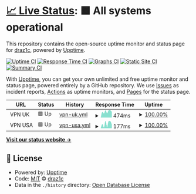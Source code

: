 # [📈 Live Status](https://draz1c.github.io/uptime): <!--live status--> **🟩 All systems operational**

This repository contains the open-source uptime monitor and status page for [draz1c](https://draz1c.github.io/uptime), powered by [Upptime](https://github.com/upptime/upptime).

[![Uptime CI](https://github.com/draz1c/uptime/workflows/Uptime%20CI/badge.svg)](https://github.com/draz1c/uptime/actions?query=workflow%3A%22Uptime+CI%22)
[![Response Time CI](https://github.com/draz1c/uptime/workflows/Response%20Time%20CI/badge.svg)](https://github.com/draz1c/uptime/actions?query=workflow%3A%22Response+Time+CI%22)
[![Graphs CI](https://github.com/draz1c/uptime/workflows/Graphs%20CI/badge.svg)](https://github.com/draz1c/uptime/actions?query=workflow%3A%22Graphs+CI%22)
[![Static Site CI](https://github.com/draz1c/uptime/workflows/Static%20Site%20CI/badge.svg)](https://github.com/draz1c/uptime/actions?query=workflow%3A%22Static+Site+CI%22)
[![Summary CI](https://github.com/draz1c/uptime/workflows/Summary%20CI/badge.svg)](https://github.com/draz1c/uptime/actions?query=workflow%3A%22Summary+CI%22)

With [Upptime](https://upptime.js.org), you can get your own unlimited and free uptime monitor and status page, powered entirely by a GitHub repository. We use [Issues](https://github.com/draz1c/uptime/issues) as incident reports, [Actions](https://github.com/draz1c/uptime/actions) as uptime monitors, and [Pages](https://draz1c.github.io/uptime) for the status page.

<!--start: status pages-->
<!-- This summary is generated by Upptime (https://github.com/upptime/upptime) -->
<!-- Do not edit this manually, your changes will be overwritten -->
<!-- prettier-ignore -->
| URL | Status | History | Response Time | Uptime |
| --- | ------ | ------- | ------------- | ------ |
| <img alt="" src="https://favicons.githubusercontent.com/null" height="13"> VPN UK | 🟩 Up | [vpn-uk.yml](https://github.com/draz1c/uptime/commits/HEAD/history/vpn-uk.yml) | <details><summary><img alt="Response time graph" src="./graphs/vpn-uk/response-time-week.png" height="20"> 474ms</summary><br><a href="https://draz1c.github.io/uptime/history/vpn-uk"><img alt="Response time 489" src="https://img.shields.io/endpoint?url=https%3A%2F%2Fraw.githubusercontent.com%2Fdraz1c%2Fuptime%2FHEAD%2Fapi%2Fvpn-uk%2Fresponse-time.json"></a><br><a href="https://draz1c.github.io/uptime/history/vpn-uk"><img alt="24-hour response time 459" src="https://img.shields.io/endpoint?url=https%3A%2F%2Fraw.githubusercontent.com%2Fdraz1c%2Fuptime%2FHEAD%2Fapi%2Fvpn-uk%2Fresponse-time-day.json"></a><br><a href="https://draz1c.github.io/uptime/history/vpn-uk"><img alt="7-day response time 474" src="https://img.shields.io/endpoint?url=https%3A%2F%2Fraw.githubusercontent.com%2Fdraz1c%2Fuptime%2FHEAD%2Fapi%2Fvpn-uk%2Fresponse-time-week.json"></a><br><a href="https://draz1c.github.io/uptime/history/vpn-uk"><img alt="30-day response time 482" src="https://img.shields.io/endpoint?url=https%3A%2F%2Fraw.githubusercontent.com%2Fdraz1c%2Fuptime%2FHEAD%2Fapi%2Fvpn-uk%2Fresponse-time-month.json"></a><br><a href="https://draz1c.github.io/uptime/history/vpn-uk"><img alt="1-year response time 489" src="https://img.shields.io/endpoint?url=https%3A%2F%2Fraw.githubusercontent.com%2Fdraz1c%2Fuptime%2FHEAD%2Fapi%2Fvpn-uk%2Fresponse-time-year.json"></a></details> | <details><summary><a href="https://draz1c.github.io/uptime/history/vpn-uk">100.00%</a></summary><a href="https://draz1c.github.io/uptime/history/vpn-uk"><img alt="All-time uptime 100.00%" src="https://img.shields.io/endpoint?url=https%3A%2F%2Fraw.githubusercontent.com%2Fdraz1c%2Fuptime%2FHEAD%2Fapi%2Fvpn-uk%2Fuptime.json"></a><br><a href="https://draz1c.github.io/uptime/history/vpn-uk"><img alt="24-hour uptime 100.00%" src="https://img.shields.io/endpoint?url=https%3A%2F%2Fraw.githubusercontent.com%2Fdraz1c%2Fuptime%2FHEAD%2Fapi%2Fvpn-uk%2Fuptime-day.json"></a><br><a href="https://draz1c.github.io/uptime/history/vpn-uk"><img alt="7-day uptime 100.00%" src="https://img.shields.io/endpoint?url=https%3A%2F%2Fraw.githubusercontent.com%2Fdraz1c%2Fuptime%2FHEAD%2Fapi%2Fvpn-uk%2Fuptime-week.json"></a><br><a href="https://draz1c.github.io/uptime/history/vpn-uk"><img alt="30-day uptime 100.00%" src="https://img.shields.io/endpoint?url=https%3A%2F%2Fraw.githubusercontent.com%2Fdraz1c%2Fuptime%2FHEAD%2Fapi%2Fvpn-uk%2Fuptime-month.json"></a><br><a href="https://draz1c.github.io/uptime/history/vpn-uk"><img alt="1-year uptime 100.00%" src="https://img.shields.io/endpoint?url=https%3A%2F%2Fraw.githubusercontent.com%2Fdraz1c%2Fuptime%2FHEAD%2Fapi%2Fvpn-uk%2Fuptime-year.json"></a></details>
| <img alt="" src="https://favicons.githubusercontent.com/null" height="13"> VPN USA | 🟩 Up | [vpn-usa.yml](https://github.com/draz1c/uptime/commits/HEAD/history/vpn-usa.yml) | <details><summary><img alt="Response time graph" src="./graphs/vpn-usa/response-time-week.png" height="20"> 177ms</summary><br><a href="https://draz1c.github.io/uptime/history/vpn-usa"><img alt="Response time 203" src="https://img.shields.io/endpoint?url=https%3A%2F%2Fraw.githubusercontent.com%2Fdraz1c%2Fuptime%2FHEAD%2Fapi%2Fvpn-usa%2Fresponse-time.json"></a><br><a href="https://draz1c.github.io/uptime/history/vpn-usa"><img alt="24-hour response time 146" src="https://img.shields.io/endpoint?url=https%3A%2F%2Fraw.githubusercontent.com%2Fdraz1c%2Fuptime%2FHEAD%2Fapi%2Fvpn-usa%2Fresponse-time-day.json"></a><br><a href="https://draz1c.github.io/uptime/history/vpn-usa"><img alt="7-day response time 177" src="https://img.shields.io/endpoint?url=https%3A%2F%2Fraw.githubusercontent.com%2Fdraz1c%2Fuptime%2FHEAD%2Fapi%2Fvpn-usa%2Fresponse-time-week.json"></a><br><a href="https://draz1c.github.io/uptime/history/vpn-usa"><img alt="30-day response time 189" src="https://img.shields.io/endpoint?url=https%3A%2F%2Fraw.githubusercontent.com%2Fdraz1c%2Fuptime%2FHEAD%2Fapi%2Fvpn-usa%2Fresponse-time-month.json"></a><br><a href="https://draz1c.github.io/uptime/history/vpn-usa"><img alt="1-year response time 203" src="https://img.shields.io/endpoint?url=https%3A%2F%2Fraw.githubusercontent.com%2Fdraz1c%2Fuptime%2FHEAD%2Fapi%2Fvpn-usa%2Fresponse-time-year.json"></a></details> | <details><summary><a href="https://draz1c.github.io/uptime/history/vpn-usa">100.00%</a></summary><a href="https://draz1c.github.io/uptime/history/vpn-usa"><img alt="All-time uptime 100.00%" src="https://img.shields.io/endpoint?url=https%3A%2F%2Fraw.githubusercontent.com%2Fdraz1c%2Fuptime%2FHEAD%2Fapi%2Fvpn-usa%2Fuptime.json"></a><br><a href="https://draz1c.github.io/uptime/history/vpn-usa"><img alt="24-hour uptime 100.00%" src="https://img.shields.io/endpoint?url=https%3A%2F%2Fraw.githubusercontent.com%2Fdraz1c%2Fuptime%2FHEAD%2Fapi%2Fvpn-usa%2Fuptime-day.json"></a><br><a href="https://draz1c.github.io/uptime/history/vpn-usa"><img alt="7-day uptime 100.00%" src="https://img.shields.io/endpoint?url=https%3A%2F%2Fraw.githubusercontent.com%2Fdraz1c%2Fuptime%2FHEAD%2Fapi%2Fvpn-usa%2Fuptime-week.json"></a><br><a href="https://draz1c.github.io/uptime/history/vpn-usa"><img alt="30-day uptime 100.00%" src="https://img.shields.io/endpoint?url=https%3A%2F%2Fraw.githubusercontent.com%2Fdraz1c%2Fuptime%2FHEAD%2Fapi%2Fvpn-usa%2Fuptime-month.json"></a><br><a href="https://draz1c.github.io/uptime/history/vpn-usa"><img alt="1-year uptime 100.00%" src="https://img.shields.io/endpoint?url=https%3A%2F%2Fraw.githubusercontent.com%2Fdraz1c%2Fuptime%2FHEAD%2Fapi%2Fvpn-usa%2Fuptime-year.json"></a></details>

<!--end: status pages-->

[**Visit our status website →**](https://draz1c.github.io/uptime)

## 📄 License

- Powered by: [Upptime](https://github.com/upptime/upptime)
- Code: [MIT](./LICENSE) © [draz1c](https://draz1c.github.io/uptime)
- Data in the `./history` directory: [Open Database License](https://opendatacommons.org/licenses/odbl/1-0/)

